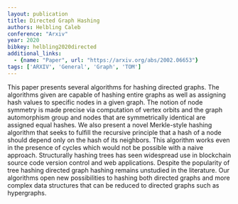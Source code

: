 ```yaml
---
layout: publication
title: Directed Graph Hashing
authors: Helbling Caleb
conference: "Arxiv"
year: 2020
bibkey: helbling2020directed
additional_links:
  - {name: "Paper", url: "https://arxiv.org/abs/2002.06653"}
tags: ['ARXIV', 'General', 'Graph', 'TOM']
---
```

This paper presents several algorithms for hashing directed graphs. The algorithms given are capable of hashing entire graphs as well as assigning hash values to specific nodes in a given graph. The notion of node symmetry is made precise via computation of vertex orbits and the graph automorphism group and nodes that are symmetrically identical are assigned equal hashes. We also present a novel Merkle-style hashing algorithm that seeks to fulfill the recursive principle that a hash of a node should depend only on the hash of its neighbors. This algorithm works even in the presence of cycles which would not be possible with a naive approach. Structurally hashing trees has seen widespread use in blockchain source code version control and web applications. Despite the popularity of tree hashing directed graph hashing remains unstudied in the literature. Our algorithms open new possibilities to hashing both directed graphs and more complex data structures that can be reduced to directed graphs such as hypergraphs.
